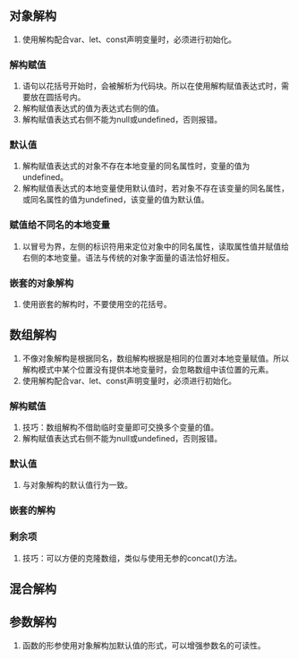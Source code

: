 ## 对象解构
1. 使用解构配合var、let、const声明变量时，必须进行初始化。
### 解构赋值
1. 语句以花括号开始时，会被解析为代码块。所以在使用解构赋值表达式时，需要放在圆括号内。
2. 解构赋值表达式的值为表达式右侧的值。
3. 解构赋值表达式右侧不能为null或undefined，否则报错。
### 默认值
1. 解构赋值表达式的对象不存在本地变量的同名属性时，变量的值为undefined。
2. 解构赋值表达式的本地变量使用默认值时，若对象不存在该变量的同名属性，或同名属性的值为undefined，该变量的值为默认值。
### 赋值给不同名的本地变量
1. 以冒号为界，左侧的标识符用来定位对象中的同名属性，读取属性值并赋值给右侧的本地变量。语法与传统的对象字面量的语法恰好相反。
### 嵌套的对象解构
1. 使用嵌套的解构时，不要使用空的花括号。
## 数组解构
1. 不像对象解构是根据同名，数组解构根据是相同的位置对本地变量赋值。所以解构模式中某个位置没有提供本地变量时，会忽略数组中该位置的元素。
2. 使用解构配合var、let、const声明变量时，必须进行初始化。
### 解构赋值
1. 技巧：数组解构不借助临时变量即可交换多个变量的值。
2. 解构赋值表达式右侧不能为null或undefined，否则报错。
### 默认值
1. 与对象解构的默认值行为一致。
### 嵌套的解构
### 剩余项
1. 技巧：可以方便的克隆数组，类似与使用无参的concat()方法。
## 混合解构
## 参数解构
1. 函数的形参使用对象解构加默认值的形式，可以增强参数名的可读性。